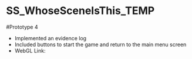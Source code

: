 # SS_WhoseSceneIsThis_TEMP
 
#Prototype 4
- Implemented an evidence log
- Included buttons to start the game and return to the main menu screen
- WebGL Link: 
